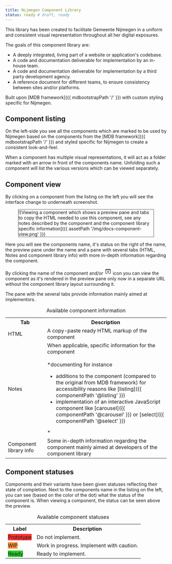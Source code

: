 ```yaml
---
title: Nijmegen Component Library
status: ready # draft, ready
---
```


This library has been created to facilitate Gemeente Nijmegen in a uniform and consistent visual representation throughout all her digital exposures.

The goals of this component library are:
* A deeply integrated, living part of a website or application's codebase.
* A code and documentation deliverable for implementation by an in-house team.
* A code and documentation deliverable for implementation by a third party development agency.
* A reference document for different teams, to ensure consistency between sites and/or platforms.

Built upon [MDB framework]({{ mdbootstrapPath '/' }}) with custom styling specific for Nijmegen.


## Component listing

On the left-side you see all the components which are marked to be used by Nijmegen based on the 
components from the [MDB framework]({{ mdbootstrapPath '/' }}) and styled specific for Nijmegen
to create a consistent look-and-feel.

When a component has multiple visual representations, it will act as a folder marked with an arrow
in front of the components name. Unfolding such a component will list the various versions which can be viewed separately.


## Component view

By clicking on a component from the listing on the left you will see the interface change to underneath screenshot.

<figure style="border: 1px solid #535363;">![Viewing a component which shows a preview pane and tabs to copy the HTML needed to use this component, see any notes described by the component and the component library specific information]({{ assetPath '/img/docs-component-view.png' }})</figure>

Here you will see the components name, it's status on the right of the name, the preview pane under the name and a pane with several tabs (HTML, Notes and component library info)
with more in-depth information regarding the component.

By clicking the name of the component and/or <svg fill="#535363" height="22" viewBox="0 0 24 24" width="22" xmlns="http://www.w3.org/2000/svg"><path d="M0 0h24v24H0z" fill="none"></path><path d="M19 4H5c-1.11 0-2 .9-2 2v12c0 1.1.89 2 2 2h4v-2H5V8h14v10h-4v2h4c1.1 0 2-.9 2-2V6c0-1.1-.89-2-2-2zm-7 6l-4 4h3v6h2v-6h3l-4-4z"></path></svg> icon
you can view the component as it's rendered in the preview pane only now in a separate URL without the component library layout surrounding it.

The pane with the several tabs provide information mainly aimed at implementors.
<table>
<caption>Available component information</caption>
<tbody>
<tr>
  <th>Tab</th>
  <th>Description</th>
</tr>
<tr>
  <td>HTML</td>
  <td>A copy-paste ready HTML markup of the component</td>
</tr>
<tr>
  <td>Notes</td>
  <td>
    When applicable, specific information for the component<br><br>
    *documenting for instance<br>
    <ul>
      <li>additions to the component (compared to the original from MDB framework) for accessibility reasons like [listing]({{ componentPath '@listing' }})</li>
      <li>implementation of an interactive JavaScript component like [carousel]({{ componentPath '@carousel' }}) or [select]({{ componentPath '@select' }})</li>
    </ul>
    *
  </td>
</tr>
<tr>
  <td>Component library info</td>
  <td>Some in-depth information regarding the component mainly aimed at developers of the component library</td>
</tr>
</tbody>
</table>


## Component statuses

Components and their variants have been given statuses reflecting their state of completion. Next to the components name in the listing on the left,
you can see (based on the color of the dot) what the status of the component is.
When viewing a component, the status can be seen above the preview.

<table>
<caption>Available component statuses</caption>
<tbody>
<tr>
  <th>Label</th>
  <th>Description</th>
</tr>
<tr>
  <td>
    <div class="Status Status--tag">
      <label class="Status-label" style="background-color: #f33; border-color: #f33;">Prototype</label>
    </div>
  </td>
  <td>Do not implement.</td>
</tr>
<tr>
  <td>
    <div class="Status Status--tag">
      <label class="Status-label" style="background-color: #ff9233; border-color: #ff9233;">WIP</label>
    </div>
  </td>
  <td>Work in progress. Implement with caution.</td>
</tr>
<tr>
  <td>
    <div class="Status Status--tag">
      <label class="Status-label" style="background-color: #29cc29; border-color: #29cc29;">Ready</label>
    </div>
  </td>
  <td>Ready to implement.</td>
</tr>
</tbody>
</table>
